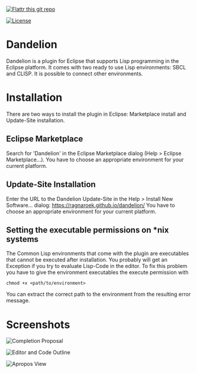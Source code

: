 [![Flattr this git repo](http://api.flattr.com/button/flattr-badge-large.png)](https://flattr.com/submit/auto?fid=g3qj00&url=https%3A%2F%2Fgithub.com%2FRagnaroek%2Fdandelion%2Fblob%2Fmaster%2FREADME.md)

[![License](https://img.shields.io/badge/license-GPLv2-blue.svg)](https://github.com/Ragnaroek/rust-trellis/blob/master/LICENSE)

# Dandelion
Dandelion is a plugin for Eclipse that supports Lisp programming in the Eclipse platform. It comes with two ready to use Lisp environments: SBCL and CLISP. It is possible to connect other environments.

# Installation

There are two ways to install the plugin in Eclipse: Marketplace install and Update-Site installation.

## Eclipse Marketplace

Search for 'Dandelion' in the Eclipse Marketplace dialog (Help > Eclipse Marketplace...).
You have to choose an appropriate environment for your current platform.

## Update-Site Installation

Enter the URL to the Dandelion Update-Site in the Help > Install New Software... dialog:
https://ragnaroek.github.io/dandelion/
You have to choose an appropriate environment for your current platform.

## Setting the executable permissions on \*nix systems

The Common Lisp environments that come with the plugin are executables that cannot
be executed after installation. You probably will get an Exception if you try to
evaluate Lisp-Code in the editor. To fix this problem you have to give the environment
executables the execute permission with

`chmod +x <path/to/environment>`

You can extract the correct path to the environment from the resulting error message.

# Screenshots

![Completion Proposal](https://a.fsdn.com/con/app/proj/dandelion-ecl/screenshots/133391.jpg/182/137/2)

![Editor and Code Outline](https://a.fsdn.com/con/app/proj/dandelion-ecl/screenshots/133381.jpg/182/137/2)

![Apropos View](https://a.fsdn.com/con/app/proj/dandelion-ecl/screenshots/133393.jpg/182/137/2)
